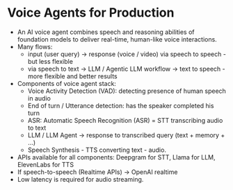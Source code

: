 # Voice Agents for Production

- An AI voice agent combines speech and reasoning abilities of foundation models to deliver real-time, human-like voice interactions.
- Many flows:
  - input (user query) -> response (voice / video) via speech to speech - but less flexible
  - via speech to text -> LLM / Agentic LLM workflow -> text to speech - more flexible and better results
- Components of voice agent stack:
  - Voice Activity Detection (VAD): detecting presence of human speech in audio
  - End of turn / Utterance detection: has the speaker completed his turn
  - ASR: Automatic Speech Recognition (ASR) = STT transcribing audio to text
  - LLM / LLM Agent -> response to transcribed query (text + memory + ...)
  - Speech Synthesis - TTS converting text - audio.
- APIs available for all components: Deepgram for STT, Llama for LLM, ElevenLabs for TTS
- If speech-to-speech (Realtime APIs) -> OpenAI realtime
- Low latency is required for audio streaming.
